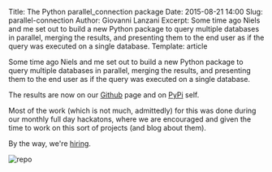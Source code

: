 Title: The Python parallel_connection package
Date: 2015-08-21 14:00
Slug: parallel-connection
Author: Giovanni Lanzani
Excerpt: Some time ago Niels and me set out to build a new Python package to query multiple databases in parallel, merging the results, and presenting them to the end user as if the query was executed on a single database.
Template: article

Some time ago Niels and me set out to build a new Python package to query multiple databases in
parallel, merging the results, and presenting them to the end user as if the query was executed on
a single database.

The results are now on our [Github](http://github.com/godatadriven/ParallelConnection) page and on
[PyPi](https://pypi.python.org/pypi/parallel-connection/0.1.1) self.

Most of the work (which is not much, admittedly) for this was done during our monthly full day
hackatons, where we are encouraged and given the time  to work on this sort of projects (and blog
about them).

By the way, we're [hiring](http://www.godatadriven.com/careers.html).

![repo](static/images/parallel_connection/parallel-connection.png)
